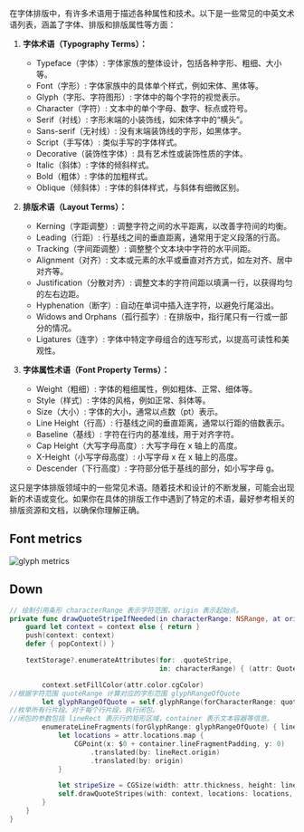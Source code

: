 在字体排版中，有许多术语用于描述各种属性和技术。以下是一些常见的中英文术语列表，涵盖了字体、排版和排版属性等方面：

1. **字体术语（Typography Terms）：**
   - Typeface（字体）: 字体家族的整体设计，包括各种字形、粗细、大小等。
   - Font（字形）: 字体家族中的具体单个样式，例如宋体、黑体等。
   - Glyph（字形、字符图形）: 字体中的每个字符的视觉表示。
   - Character（字符）: 文本中的单个字母、数字、标点或符号。
   - Serif（衬线）: 字形末端的小装饰线，如宋体字中的“横头”。
   - Sans-serif（无衬线）: 没有末端装饰线的字形，如黑体字。
   - Script（手写体）: 类似手写的字体样式。
   - Decorative（装饰性字体）: 具有艺术性或装饰性质的字体。
   - Italic（斜体）: 字体的倾斜样式。
   - Bold（粗体）: 字体的加粗样式。
   - Oblique（倾斜体）: 字体的斜体样式，与斜体有细微区别。

2. **排版术语（Layout Terms）：**
   - Kerning（字距调整）: 调整字符之间的水平距离，以改善字符间的均衡。
   - Leading（行距）: 行基线之间的垂直距离，通常用于定义段落的行高。
   - Tracking（字间距调整）: 调整整个文本块中字符的水平间距。
   - Alignment（对齐）: 文本或元素的水平或垂直对齐方式，如左对齐、居中对齐等。
   - Justification（分散对齐）: 调整文本的字符间距以填满一行，以获得均匀的左右边距。
   - Hyphenation（断字）: 自动在单词中插入连字符，以避免行尾溢出。
   - Widows and Orphans（孤行孤字）: 在排版中，指行尾只有一行或一部分的情况。
   - Ligatures（连字）: 字体中特定字母组合的连写形式，以提高可读性和美观性。

3. **字体属性术语（Font Property Terms）：**
   - Weight（粗细）: 字体的粗细属性，例如粗体、正常、细体等。
   - Style（样式）: 字体的风格，例如正常、斜体等。
   - Size（大小）: 字体的大小，通常以点数（pt）表示。
   - Line Height（行高）: 行基线之间的垂直距离，通常以行距的倍数表示。
   - Baseline（基线）: 字符在行内的基准线，用于对齐字符。
   - Cap Height（大写字母高度）: 大写字母在 x 轴上的高度。
   - X-Height（小写字母高度）: 小写字母 x 在 x 轴上的高度。
   - Descender（下行高度）: 字符部分低于基线的部分，如小写字母 g。

这只是字体排版领域中的一些常见术语。随着技术和设计的不断发展，可能会出现新的术语或变化。如果你在具体的排版工作中遇到了特定的术语，最好参考相关的排版资源和文档，以确保你理解正确。

## Font metrics

![glyph metrics](https://blog.krzyzanowskim.com/content/images/2020/07/glyph_metrics.png)

## Down

```swift
// 绘制引用条形 characterRange 表示字符范围，origin 表示起始点。
private func drawQuoteStripeIfNeeded(in characterRange: NSRange, at origin: CGPoint) {
    guard let context = context else { return }
    push(context: context)
    defer { popContext() }

    textStorage?.enumerateAttributes(for: .quoteStripe,
                                     in: characterRange) { (attr: QuoteStripeAttribute, quoteRange) in

        context.setFillColor(attr.color.cgColor)
//根据字符范围 quoteRange 计算对应的字形范围 glyphRangeOfQuote
        let glyphRangeOfQuote = self.glyphRange(forCharacterRange: quoteRange, actualCharacterRange: nil)
//枚举所有行片段。对于每个行片段，执行闭包。
//闭包的参数包括 lineRect 表示行的矩形区域，container 表示文本容器等信息。
        enumerateLineFragments(forGlyphRange: glyphRangeOfQuote) { lineRect, _, container, _, _ in
            let locations = attr.locations.map {
                CGPoint(x: $0 + container.lineFragmentPadding, y: 0)
                    .translated(by: lineRect.origin)
                    .translated(by: origin)
            }

            let stripeSize = CGSize(width: attr.thickness, height: lineRect.height)
            self.drawQuoteStripes(with: context, locations: locations, size: stripeSize)
        }
    }
}
```


